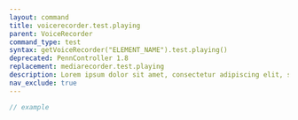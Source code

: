 ```yaml
---
layout: command
title: voicerecorder.test.playing
parent: VoiceRecorder
command_type: test
syntax: getVoiceRecorder("ELEMENT_NAME").test.playing()
deprecated: PennController 1.8
replacement: mediarecorder.test.playing
description: Lorem ipsum dolor sit amet, consectetur adipiscing elit, sed do eiusmod tempor incididunt ut labore et dolore magna aliqua. Ut enim ad minim veniam, quis nostrud exercitation ullamco laboris nisi ut aliquip ex ea commodo consequat.
nav_exclude: true
---
```


```javascript
// example
```
